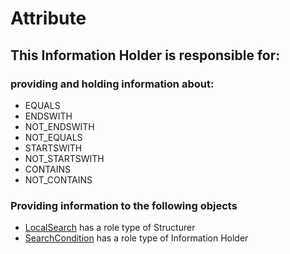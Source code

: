 # Attribute
## This Information Holder is responsible for:
### providing and holding information about: 
* EQUALS
* ENDSWITH
* NOT_ENDSWITH
* NOT_EQUALS
* STARTSWITH
* NOT_STARTSWITH
* CONTAINS
* NOT_CONTAINS
### Providing information to the following objects 
* [LocalSearch](../Structurers/LocalSearch.md) has a role type of Structurer
* [SearchCondition](../InformationHolders/SearchCondition.md) has a role type of Information Holder
